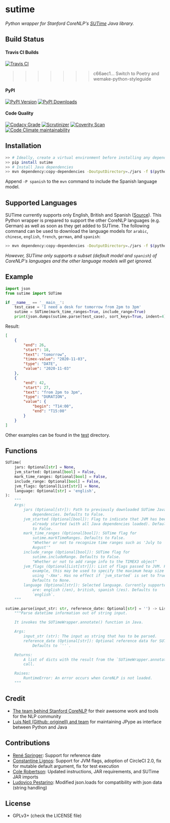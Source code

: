 # sutime
*Python wrapper for Stanford CoreNLP's [SUTime](http://nlp.stanford.edu/software/sutime.shtml) Java library.*

## Build Status

#### Travis CI Builds
[![Travis CI](https://travis-ci.com/FraBle/python-sutime.svg?branch=master)](https://travis-ci.com/FraBle/python-sutime)
>>>>>>> c66aec1... Switch to Poetry and wemake-python-styleguide

#### PyPI
[![PyPI Version](https://img.shields.io/pypi/v/sutime.svg)](https://pypi.org/project/sutime/)
[![PyPI Downloads](https://img.shields.io/pypi/dm/sutime.svg)](https://pypi.org/project/sutime/)

#### Code Quality
[![Codacy Grade](https://img.shields.io/codacy/grade/05d69a800b2c4854bc1f98d9281b35a8.svg)](https://app.codacy.com/project/FraBle/python-sutime/dashboard)
[![Scrutinizer](https://img.shields.io/scrutinizer/g/FraBle/python-sutime.svg)](https://scrutinizer-ci.com/g/FraBle/python-sutime/)
[![Coverity Scan](https://img.shields.io/coverity/scan/22017.svg)](https://scan.coverity.com/projects/python-sutime)
[![Code Climate maintainability](https://img.shields.io/codeclimate/maintainability/FraBle/python-sutime.svg)](https://codeclimate.com/github/FraBle/python-sutime/maintainability)

## Installation

```bash
>> # Ideally, create a virtual environment before installing any dependencies
>> pip install sutime
>> # Install Java dependencies
>> mvn dependency:copy-dependencies -DoutputDirectory=./jars -f $(python3 -c 'import importlib; import pathlib; print(pathlib.Path(importlib.util.find_spec("sutime").origin).parent / "pom.xml")')
```

Append `-P spanish` to the `mvn` command to include the Spanish language model.

## Supported Languages

SUTime currently supports only English, British and Spanish ([Source](https://github.com/stanfordnlp/CoreNLP/tree/master/src/edu/stanford/nlp/time/rules)).
This Python wrapper is prepared to support the other CoreNLP languages (e.g. German) as well as soon as they get added to SUTime.
The following command can be used to download the language models for `arabic`, `chinese`, `english`, `french`, `german`, and `spanish`:

```bash
>> mvn dependency:copy-dependencies -DoutputDirectory=./jars -f $(python -c 'import importlib; import pathlib; print(pathlib.Path(importlib.util.find_spec("sutime").origin).parent / "pom.xml")') -P <language>
```

*However, SUTime only supports a subset (default model and `spanish`) of CoreNLP's languages and the other language models will get ignored.*

## Example

```python
import json
from sutime import SUTime

if __name__ == '__main__':
    test_case = 'I need a desk for tomorrow from 2pm to 3pm'
    sutime = SUTime(mark_time_ranges=True, include_range=True)
    print(json.dumps(sutime.parse(test_case), sort_keys=True, indent=4))
```

Result:

```json
[
    {
        "end": 26,
        "start": 18,
        "text": "tomorrow",
        "timex-value": "2020-11-03",
        "type": "DATE",
        "value": "2020-11-03"
    },
    {
        "end": 42,
        "start": 27,
        "text": "from 2pm to 3pm",
        "type": "DURATION",
        "value": {
            "begin": "T14:00",
            "end": "T15:00"
        }
    }
]
```

Other examples can be found in the [test](https://github.com/FraBle/python-sutime/blob/master/sutime/test) directory.

## Functions

```python
SUTime(
    jars: Optional[str] = None,
    jvm_started: Optional[bool] = False,
    mark_time_ranges: Optional[bool] = False,
    include_range: Optional[bool] = False,
    jvm_flags: Optional[List[str]] = None,
    language: Optional[str] = 'english',
):
    """
    Args:
        jars (Optional[str]): Path to previously downloaded SUTime Java
            dependencies. Defaults to False.
        jvm_started (Optional[bool]): Flag to indicate that JVM has been
            already started (with all Java dependencies loaded). Defaults
            to False.
        mark_time_ranges (Optional[bool]): SUTime flag for
            sutime.markTimeRanges. Defaults to False.
            "Whether or not to recognize time ranges such as 'July to
            August'"
        include_range (Optional[bool]): SUTime flag for
            sutime.includeRange. Defaults to False.
            "Whether or not to add range info to the TIMEX3 object"
        jvm_flags (Optional[List[str]]): List of flags passed to JVM. For
            example, this may be used to specify the maximum heap size
            using '-Xmx'. Has no effect if `jvm_started` is set to True.
            Defaults to None.
        language (Optional[str]): Selected language. Currently supported
            are: english (/en), british, spanish (/es). Defaults to
            `english`.
    """

sutime.parse(input_str: str, reference_date: Optional[str] = '') -> List[Dict]:
    """Parse datetime information out of string input.

    It invokes the SUTimeWrapper.annotate() function in Java.

    Args:
        input_str (str): The input as string that has to be parsed.
        reference_date (Optional[str]): Optional reference data for SUTime.
            Defaults to `''`.

    Returns:
        A list of dicts with the result from the `SUTimeWrapper.annotate()`
        call.

    Raises:
        RuntimeError: An error occurs when CoreNLP is not loaded.
    """
```

## Credit

-   [The team behind Stanford CoreNLP](http://stanfordnlp.github.io/CoreNLP/) for their awesome work and tools for the NLP community
-   [Luis Nell (Github: originell) and team](https://github.com/originell/jpype/) for maintaining JPype as interface between Python and Java

## Contributions

-   [René Springer](https://github.com/r-springer): Support for reference date
-   [Constantine Lignos](https://github.com/ConstantineLignos): Support for JVM flags, adoption of CircleCI 2.0, fix for mutable default argument, fix for test execution
-   [Cole Robertson](https://github.com/cbjrobertson): Updated instructions, JAR requirements, and SUTime JAR imports
-   [Ludovico Pestarino](https://github.com/arkeane): Modified json.loads for compatibility with json data (string handling)

## License

-   GPLv3+ (check the LICENSE file)

